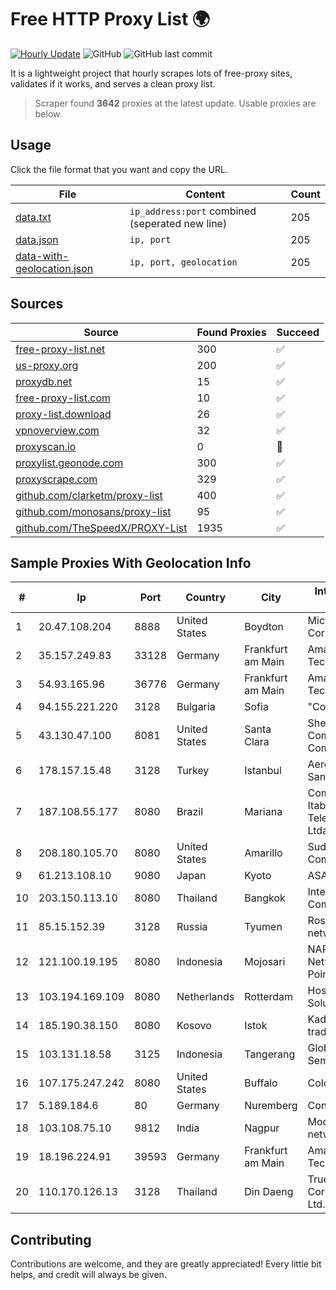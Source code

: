 
# Free HTTP Proxy List 🌍

[![Hourly Update](https://github.com/mertguvencli/http-proxy-list/actions/workflows/main.yml/badge.svg?branch=main)](https://github.com/mertguvencli/http-proxy-list/actions/workflows/main.yml)
![GitHub](https://img.shields.io/github/license/mertguvencli/http-proxy-list)
![GitHub last commit](https://img.shields.io/github/last-commit/mertguvencli/http-proxy-list)

It is a lightweight project that hourly scrapes lots of free-proxy sites, validates if it works, and serves a clean proxy list.


> Scraper found **3642** proxies at the latest update. Usable proxies are below.

## Usage

Click the file format that you want and copy the URL.


|File|Content|Count|
|----|-------|-----|
|[data.txt](https://raw.githubusercontent.com/mertguvencli/http-proxy-list/main/proxy-list/data.txt)|`ip_address:port` combined (seperated new line)|205|
|[data.json](https://raw.githubusercontent.com/mertguvencli/http-proxy-list/main/proxy-list/data.json)|`ip, port`|205|
|[data-with-geolocation.json](https://raw.githubusercontent.com/mertguvencli/http-proxy-list/main/proxy-list/data-with-geolocation.json)|`ip, port, geolocation`|205|

## Sources

|Source|Found Proxies|Succeed|
|------|-------------|-------|
|[free-proxy-list.net](https://free-proxy-list.net)|300|✅|
|[us-proxy.org](https://www.us-proxy.org)|200|✅|
|[proxydb.net](http://proxydb.net)|15|✅|
|[free-proxy-list.com](https://free-proxy-list.com/?page=&port=&type%5B%5D=http&type%5B%5D=https&up_time=0&search=Search)|10|✅|
|[proxy-list.download](https://www.proxy-list.download/HTTP)|26|✅|
|[vpnoverview.com](https://vpnoverview.com/privacy/anonymous-browsing/free-proxy-servers)|32|✅|
|[proxyscan.io](https://www.proxyscan.io)|0|🚫|
|[proxylist.geonode.com](https://proxylist.geonode.com/api/proxy-list?limit=300&page=1&sort_by=lastChecked&sort_type=desc&protocols=http,https)|300|✅|
|[proxyscrape.com](https://api.proxyscrape.com/v2/?request=displayproxies&protocol=http&timeout=10000&country=all&ssl=all&anonymity=all)|329|✅|
|[github.com/clarketm/proxy-list](https://raw.githubusercontent.com/clarketm/proxy-list/master/proxy-list-raw.txt)|400|✅|
|[github.com/monosans/proxy-list](https://raw.githubusercontent.com/monosans/proxy-list/main/proxies/http.txt)|95|✅|
|[github.com/TheSpeedX/PROXY-List](https://raw.githubusercontent.com/TheSpeedX/PROXY-List/master/http.txt)|1935|✅|


## Sample Proxies With Geolocation Info

|#|Ip|Port|Country|City|Internet Service Provider|
|-|--|----|-------|----|-------------------------|
|1|20.47.108.204|8888|United States|Boydton|Microsoft Corporation|
|2|35.157.249.83|33128|Germany|Frankfurt am Main|Amazon Technologies Inc.|
|3|54.93.165.96|36776|Germany|Frankfurt am Main|Amazon Technologies Inc.|
|4|94.155.221.220|3128|Bulgaria|Sofia|"Cooolbox" AD|
|5|43.130.47.100|8081|United States|Santa Clara|Shenzhen Tencent Computer Systems Company Limited|
|6|178.157.15.48|3128|Turkey|Istanbul|Aerotek Bilisim Sanayi ve Ticaret|
|7|187.108.55.177|8080|Brazil|Mariana|Companhia Itabirana TelecomunicaÔÔes Ltda|
|8|208.180.105.70|8080|United States|Amarillo|Suddenlink Communications|
|9|61.213.108.10|9080|Japan|Kyoto|ASAHI Net, Inc.|
|10|203.150.113.10|8080|Thailand|Bangkok|Internet Thailand Company Ltd.|
|11|85.15.152.39|3128|Russia|Tyumen|Rostelecom networks|
|12|121.100.19.195|8080|Indonesia|Mojosari|NAP.Net.id - Network Access Point|
|13|103.194.169.109|8080|Netherlands|Rotterdam|HostPalace Web Solution PVT LTD|
|14|185.190.38.150|8080|Kosovo|Istok|Kadri Haxhiaj trading as "B.I."|
|15|103.131.18.58|3125|Indonesia|Tangerang|Global Media Inti Semesta|
|16|107.175.247.242|8080|United States|Buffalo|ColoCrossing|
|17|5.189.184.6|80|Germany|Nuremberg|Contabo GmbH|
|18|103.108.75.10|9812|India|Nagpur|Modi infonet digital network Pvt Ltd|
|19|18.196.224.91|39593|Germany|Frankfurt am Main|Amazon Technologies Inc.|
|20|110.170.126.13|3128|Thailand|Din Daeng|True Internet Corporation CO. Ltd.|



## Contributing

Contributions are welcome, and they are greatly appreciated! Every
little bit helps, and credit will always be given.

